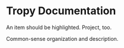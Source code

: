 # Tropy Documentation

An item should be highlighted. Project, too.

Common-sense organization and description.

